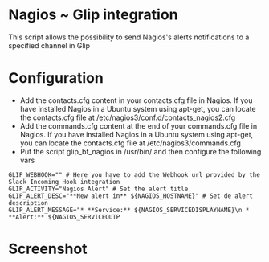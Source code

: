 # Nagios ~ Glip integration 


This script allows the possibility to send Nagios's alerts notifications to a specified channel in Glip

# Configuration 

* Add the contacts.cfg content in your contacts.cfg file in Nagios. If you have installed Nagios in a Ubuntu system using apt-get, you can locate the contacts.cfg file at /etc/nagios3/conf.d/contacts_nagios2.cfg
* Add the commands.cfg content at the end of your commands.cfg file in Nagios. If you have installed Nagios in a Ubuntu system using apt-get, you can locate the contacts.cfg file at /etc/nagios3/commands.cfg
* Put the script glip_bt_nagios in /usr/bin/ and then configure the following vars

```
GLIP_WEBHOOK="" # Here you have to add the Webhook url provided by the Slack Incoming Hook integration
GLIP_ACTIVITY="Nagios Alert" # Set the alert title
GLIP_ALERT_DESC="**New alert in** ${NAGIOS_HOSTNAME}" # Set de alert description
GLIP_ALERT_MESSAGE="* **Service:** ${NAGIOS_SERVICEDISPLAYNAME}\n * **Alert:** ${NAGIOS_SERVICEOUTP
```

# Screenshot


